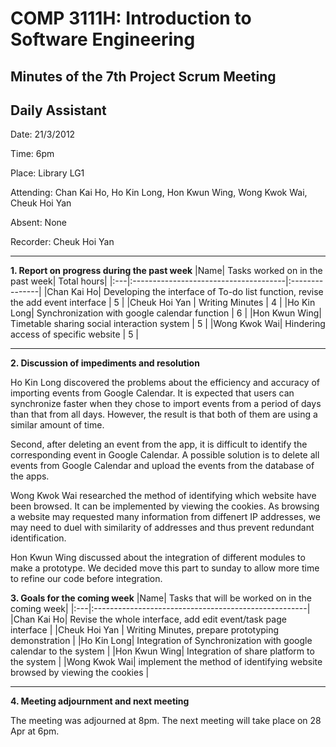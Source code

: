 # COMP 3111H: Introduction to Software Engineering #
## Minutes of the 7th Project Scrum Meeting ##
## Daily Assistant ##

Date:       21/3/2012

Time:       6pm

Place:      Library LG1

Attending:  Chan Kai Ho, Ho Kin Long, Hon Kwun Wing, Wong Kwok Wai, Cheuk Hoi Yan

Absent:   None

Recorder: Cheuk Hoi Yan



---



**1.   Report on progress during the past week**
|Name|       Tasks worked on in the past week|     Total hours|
|:---|:--------------------------------------|:---------------|
|Chan Kai Ho| Developing the interface of To-do list function, revise the add event interface | 5              |
|Cheuk Hoi Yan     | Writing Minutes                       | 4              |
|Ho Kin Long| Synchronization with google calendar function     | 6              |
|Hon Kwun Wing|  Timetable sharing social interaction system    | 5              |
|Wong Kwok Wai|  Hindering access of specific website    | 5              |


---



**2.   Discussion of impediments and resolution**

Ho Kin Long discovered the problems about the efficiency and accuracy of importing events from Google Calendar. It is expected that users can synchronize faster when they chose to import events from a period of days than that from all days. However, the result is that both of them are using a similar amount of time.

Second, after deleting an event from the app, it is difficult to identify the corresponding event in Google Calendar. A possible solution is to delete all events from Google Calendar and upload the events from the database of the apps.

Wong Kwok Wai researched the method of identifying which website have been browsed. It can be implemented by viewing the cookies.
As browsing a website may requested many information from diffenert IP addresses, we may need to duel with similarity of addresses and thus prevent redundant identification.

Hon Kwun Wing discussed about the integration of different modules to make a prototype. We decided move this part to sunday to allow more time to refine our code before integration.


**3.   Goals for the coming week**
|Name|       Tasks that will be worked on in the coming week|
|:---|:-----------------------------------------------------|
|Chan Kai Ho| Revise the whole interface, add edit event/task page interface |
|Cheuk Hoi Yan     | Writing Minutes, prepare prototyping demonstration   |
|Ho Kin Long| Integration of Synchronization with google calendar to the system    |
|Hon Kwun Wing|  Integration of share platform to the system         |
|Wong Kwok Wai|  implement the method of identifying website browsed by viewing the cookies   |



---



**4.   Meeting adjournment and next meeting**

The meeting was adjourned at 8pm. The next meeting will take place on 28 Apr at  6pm.